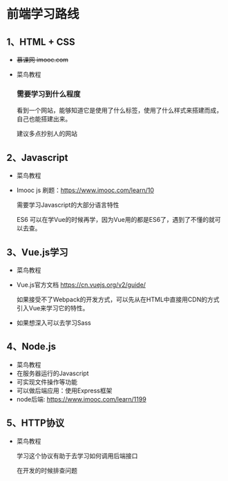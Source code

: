 # 前端学习路线

## 1、HTML + CSS

- ~~慕课网 imooc.com~~

- 菜鸟教程

  ### 需要学习到什么程度

  看到一个网站，能够知道它是使用了什么标签，使用了什么样式来搭建而成，自己也能搭建出来。

  建议多点抄别人的网站

## 2、Javascript

- 菜鸟教程

- Imooc js 刷题：https://www.imooc.com/learn/10

  需要学习Javascript的大部分语言特性

  ES6 可以在学Vue的时候再学，因为Vue用的都是ES6了，遇到了不懂的就可以去查。

## 3、Vue.js学习

- 菜鸟教程

- Vue.js官方文档 https://cn.vuejs.org/v2/guide/

  如果接受不了Webpack的开发方式，可以先从在HTML中直接用CDN的方式引入Vue来学习它的特性。

- 如果想深入可以去学习Sass

## 4、Node.js

- 菜鸟教程
- 在服务器运行的Javascript
- 可实现文件操作等功能
- 可以做后端应用：使用Express框架
- node后端: https://www.imooc.com/learn/1199

## 5、HTTP协议

- 菜鸟教程

  学习这个协议有助于去学习如何调用后端接口

  在开发的时候排查问题

